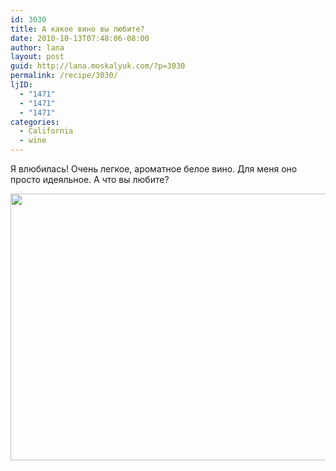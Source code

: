 ```yaml
---
id: 3030
title: А какое вино вы любите?
date: 2010-10-13T07:48:06-08:00
author: lana
layout: post
guid: http://lana.moskalyuk.com/?p=3030
permalink: /recipe/3030/
ljID:
  - "1471"
  - "1471"
  - "1471"
categories:
  - California
  - wine
---
```

Я влюбилась! Очень легкое, ароматное белое вино. Для меня оно просто идеяльное. А что вы любите?

<img loading="lazy" class="alignnone" title="wine" src="http://farm5.static.flickr.com/4091/5076778359_530f147f27_z.jpg" alt="" width="640" height="427" />